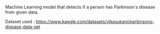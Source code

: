 Machine Learning model that detects if a person has Parkinson's disease from given data.

Dataset used : https://www.kaggle.com/datasets/vikasukani/parkinsons-disease-data-set
